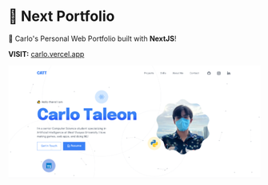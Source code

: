 # 🔼 Next Portfolio

🚀 Carlo's Personal Web Portfolio built with **NextJS**!

**VISIT:** [carlo.vercel.app](https://carlo.vercel.app/)

![SomeImage](/docs/preview.png)


